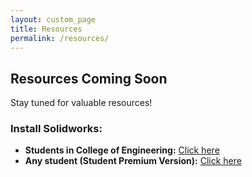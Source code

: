 ```yaml
---
layout: custom_page
title: Resources
permalink: /resources/
---
```


## Resources Coming Soon

Stay tuned for valuable resources!

### Install Solidworks:

- **Students in College of Engineering:**
  [Click here](https://www.cade.utah.edu/faqs/can-i-get-a-student-version-of-solidworks-for-my-home-computerlaptop/)
- **Any student (Student Premium Version):**
  [Click here](https://uofu.box.com/v/coe-solidworks)
